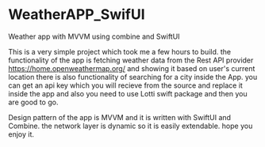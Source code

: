 # WeatherAPP_SwifUI
Weather app with MVVM using combine and SwiftUI


This is a very simple project which took me a few hours to build. the functionality of the app is fetching weather data from the Rest API provider https://home.openweathermap.org/ and showing it based on user's current location there is also functionality of searching for a city inside the App. you can get an api key which you will recieve from the source and replace it inside the app and also you need to use Lotti swift package and then you are good to go.

Design pattern of the app is MVVM and it is written with SwiftUI and Combine. the network layer is dynamic so it is easily extendable. hope you enjoy it.

